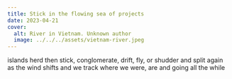 ```yaml
---
title: Stick in the flowing sea of projects
date: 2023-04-21
cover:
  alt: River in Vietnam. Unknown author
  image: ../../../assets/vietnam-river.jpeg
---
```


islands herd then stick, conglomerate, drift, fly, or shudder and split again as the wind shifts and we track where we were, are and going all the while
